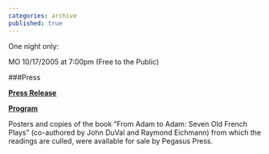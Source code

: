 ```yaml
---
categories: archive
published: true
---
```


One night only: 

MO 10/17/2005 at 7:00pm (Free to the Public)

###Press

**[Press Release](https://www.dropbox.com/s/rg6gwmlpxn9se8r/GreewoodFollies-PressRelease.pdf)**

**[Program](https://www.dropbox.com/s/331vnp3mgx98tzx/GreenwoodFollies-Program.pdf)**

Posters and copies of the book “From Adam to Adam: Seven Old French Plays” (co-authored by John DuVal and Raymond Eichmann) from which the readings are culled, were available for sale by Pegasus Press.